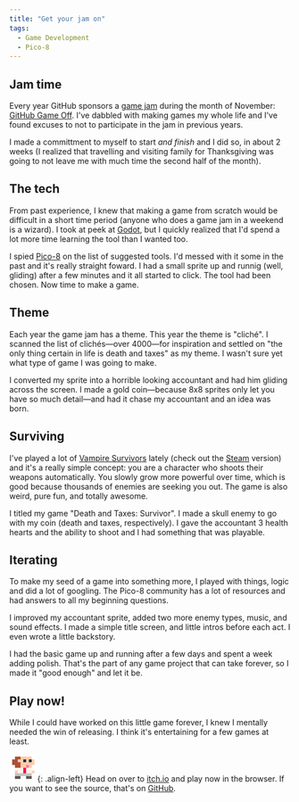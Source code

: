 ```yaml
---
title: "Get your jam on"
tags:
  - Game Development
  - Pico-8
---
```


## Jam time

Every year GitHub sponsors a [game jam](https://en.wikipedia.org/wiki/Game_jam) during the month of November: [GitHub Game Off](https://github.blog/2022-11-01-game-off-2022-theme-announcement/). I've dabbled with making games my whole life and I've found excuses to not to participate in the jam in previous years.

I made a committment to myself to start _and finish_ and I did so, in about 2 weeks (I realized that travelling and visiting family for Thanksgiving was going to not leave me with much time the second half of the month).

## The tech

From past experience, I knew that making a game from scratch would be difficult in a short time period (anyone who does a game jam in a weekend is a wizard). I took at peek at [Godot](https://godotengine.org/), but I quickly realized that I'd spend a lot more time learning the tool than I wanted too.

I spied [Pico-8](https://www.lexaloffle.com/pico-8.php) on the list of suggested tools. I'd messed with it some in the past and it's really straight foward. I had a small sprite up and runnig (well, gliding) after a few minutes and it all started to click. The tool had been chosen. Now time to make a game.

## Theme

Each year the game jam has a theme. This year the theme is "cliché". I scanned the list of clichés—over 4000—for inspiration and settled on "the only thing certain in life is death and taxes" as my theme. I wasn't sure yet what type of game I was going to make.

I converted my sprite into a horrible looking accountant and had him gliding across the screen. I made a gold coin—because 8x8 sprites only let you have so much detail—and had it chase my accountant and an idea was born.


## Surviving

I've played a lot of [Vampire Survivors](https://poncle.itch.io/vampire-survivors) lately (check out the [Steam](https://store.steampowered.com/app/1794680/Vampire_Survivors/) version) and it's a really simple concept: you are a character who shoots their weapons automatically. You slowly grow more powerful over time, which is good because thousands of enemies are seeking you out. The game is also weird, pure fun, and totally awesome.

I titled my game "Death and Taxes: Survivor". I made a skull enemy to go with my coin (death and taxes, respectively). I gave the accountant 3 health hearts and the ability to shoot and I had something that was playable.

## Iterating

To make my seed of a game into something more, I played with things, logic and did a lot of googling. The Pico-8 community has a lot of resources and had answers to all my beginning questions.

I improved my accountant sprite, added two more enemy types, music, and sound effects. I made a simple title screen, and little intros before each act. I even wrote a little backstory.

I had the basic game up and running after a few days and spent a week adding polish. That's the part of any game project that can take forever, so I made it "good enough" and let it be.

## Play now!

While I could have worked on this little game forever, I knew I mentally needed the win of releasing. I think it's entertaining for a few games at least.

![Tax Accountant](/assets/images/get-your-jam-on/taxgrunt.png){: .align-left} Head on over to [itch.io](https://fammy.itch.io/death-and-taxes-survivors) and play now in the browser. If you want to see the source, that's on [GitHub](https://github.com/Fammy/death-and-taxes).
